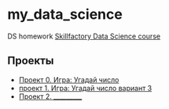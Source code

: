 # my_data_science
DS homework [Skillfactory Data Science course](https:/skillfactory.ru/data-scientist)

## Проекты

* [Проект 0. Игра: Угадай число](https://github.com/DaryaIly/my_data_science/tree/main/project_0)
* [проект 1. Игра: Угадай число вариант 3](https://github.com/DaryaIly/my_data_science/tree/main/project_1)
* [Проект 2. _________]()